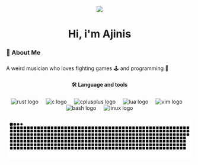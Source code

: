 <div align="center">
  <img height="150" src="https://media.giphy.com/media/mjnyuSrQs4ik0/giphy.gif?cid=ecf05e47s6i9u5fg1ufu5qt7a9x2zkrj2t37uyb8r0ybbvsj&ep=v1_stickers_search&rid=giphy.gif&ct=s"  />
</div>

###

<h1 align="center">Hi, i'm Ajinis</h1>

###

<h3 align="left">🍋 About Me</h3>

###

<p align="left">A weird musician who loves fighting games 🕹️ and programming 🦀</p>

<h4 align="center"> 🛠 Language and tools </h4>

###

<div align="center">
  <img src="https://cdn.jsdelivr.net/gh/devicons/devicon/icons/rust/rust-original.svg" height="40" alt="rust logo"  />
  <img width="12" />
  <img src="https://cdn.jsdelivr.net/gh/devicons/devicon/icons/c/c-original.svg" height="40" alt="c logo"  />
  <img width="12" />
  <img src="https://cdn.jsdelivr.net/gh/devicons/devicon/icons/cplusplus/cplusplus-original.svg" height="40" alt="cplusplus logo"  />
  <img width="12" />
  <img src="https://cdn.jsdelivr.net/gh/devicons/devicon/icons/lua/lua-original.svg" height="40" alt="lua logo"  />
  <img width="12" />
  <img src="https://cdn.jsdelivr.net/gh/devicons/devicon/icons/vim/vim-original.svg" height="40" alt="vim logo"  />
  <img width="12" />
  <img src="https://cdn.jsdelivr.net/gh/devicons/devicon/icons/bash/bash-original.svg" height="40" alt="bash logo"  />
  <img width="12" />
  <img src="https://cdn.jsdelivr.net/gh/devicons/devicon/icons/linux/linux-original.svg" height="40" alt="linux logo"  />
</div>

###

<img src="https://raw.githubusercontent.com/Ajiniss/Ajiniss/output/snake.svg" alt="Snake animation" />

###
